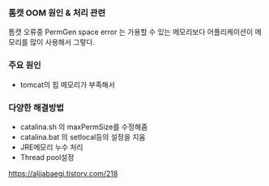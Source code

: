 ### 톰캣 OOM 원인 & 처리 관련

톰캣 오류중 PermGen space error 는 가용할 수 있는 메모리보다 어플리케이션이 메모리를 많이 사용해서 그렇다.

### 주요 원인

- tomcat의 힙 메모리가 부족해서



### 다양한 해결방법

- catalina.sh 의 maxPermSize를 수정해줌
- catalina.bat 의 setlocal등의 설정을 지움
- JRE메모리 누수 처리
- Thread pool설정



https://aljjabaegi.tistory.com/218



